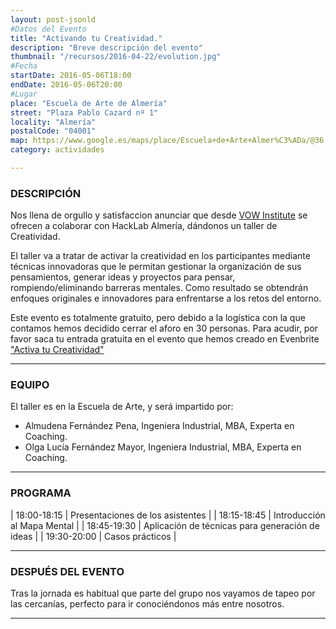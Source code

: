 ```yaml
---
layout: post-jsonld
#Datos del Evento
title: "Activando tu Creatividad."
description: "Breve descripción del evento"
thumbnail: "/recursos/2016-04-22/evolution.jpg"
#Fecha
startDate: 2016-05-06T18:00
endDate: 2016-05-06T20:00
#Lugar
place: "Escuela de Arte de Almería"
street: "Plaza Pablo Cazard nº 1"
locality: "Almería"
postalCode: "04001"
map: https://www.google.es/maps/place/Escuela+de+Arte+Almer%C3%ADa/@36.8370692,-2.4665208,17z/data=!3m1!4b1!4m2!3m1!1s0xd707603e054d929:0xcca96ce7336bfd31
category: actividades

---
```


### DESCRIPCIÓN

Nos llena de orgullo y satisfaccion anunciar que desde [VOW Institute](http://vowinstitute.com/equipo/)
se ofrecen a colaborar con HackLab Almería, dándonos un taller de Creatividad.

El taller va a tratar de activar la creatividad en los participantes mediante
técnicas innovadoras que le permitan gestionar la organización de sus pensamientos,
generar ideas y proyectos para pensar, rompiendo/eliminando barreras mentales.
Como resultado se obtendrán enfoques originales e innovadores para enfrentarse
a los retos del entorno.

Este evento es totalmente gratuito, pero debido a la logística con la que contamos
hemos decidido cerrar el aforo en 30 personas. Para acudir, por favor saca tu entrada
gratuita en el evento que hemos creado en Evenbrite ["Activa tu Creatividad"](https://www.eventbrite.es/e/entradas-activa-tu-creatividad-24732938886)

---

### EQUIPO

El taller es en la Escuela de Arte, y será impartido por:

- Almudena Fernández Pena, Ingeniera Industrial, MBA, Experta en Coaching.
- Olga Lucía Fernández Mayor, Ingeniera Industrial, MBA, Experta en Coaching.

---


### PROGRAMA


| 18:00-18:15   | Presentaciones de los asistentes  |
| 18:15-18:45   | Introducción al Mapa Mental |
| 18:45-19:30 	| Aplicación de técnicas para generación de ideas |
| 19:30-20:00 	| Casos prácticos |

---



### DESPUÉS DEL EVENTO

Tras la jornada es habitual que parte del grupo nos vayamos de tapeo por las cercanías, perfecto para ir conociéndonos más entre nosotros.

---
